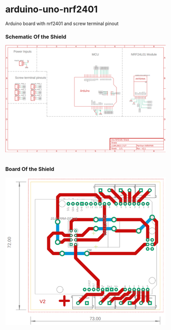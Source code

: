 # arduino-uno-nrf2401
 Arduino board with nrf2401 and screw terminal pinout
 
### Schematic Of the Shield
![output image]( Shield_schematic.png)<br/><br/>

### Board Of the Shield
![output image]( Shield_board.png )<br/><br/>

